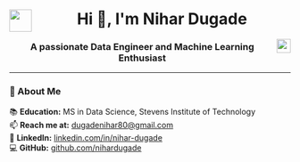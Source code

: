 <span align="center">

<img align="left" width="40px" src="./assets/img/data.gif" />
<h1>Hi 👋, I'm Nihar Dugade</h1>
<img align="right" width="25px" src="./assets/img/code.gif" />
<h3>A passionate Data Engineer and Machine Learning Enthusiast</h3>
</span>

---

### 🚀 About Me
 📚 **Education:** MS in Data Science, Stevens Institute of Technology  
📫 **Reach me at:** [dugadenihar80@gmail.com](mailto:dugadenihar80@gmail.com)  
🔗 **LinkedIn:** [linkedin.com/in/nihar-dugade](https://www.linkedin.com/in/nihar-dugade/)  
💻 **GitHub:** [github.com/nihardugade](https://github.com/nihardugade)  



